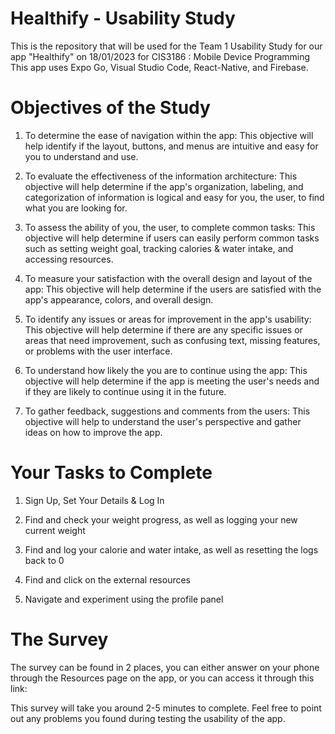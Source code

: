 # Healthify - Usability Study

This is the repository that will be used for the Team 1 Usability Study for our app "Healthify" on 18/01/2023 for CIS3186 : Mobile Device Programming This app uses Expo Go, Visual Studio Code, React-Native, and Firebase.

# Objectives of the Study

1. To determine the ease of navigation within the app: This objective will help identify if the layout, buttons, and menus are intuitive and easy for you to understand and use.

2. To evaluate the effectiveness of the information architecture: This objective will help determine if the app's organization, labeling, and categorization of information is logical and easy for you, the user, to find what you are looking for.

3. To assess the ability of you, the user, to complete common tasks: This objective will help determine if users can easily perform common tasks such as setting weight goal, tracking calories & water intake, and accessing resources.

4. To measure your satisfaction with the overall design and layout of the app: This objective will help determine if the users are satisfied with the app's appearance, colors, and overall design.

5. To identify any issues or areas for improvement in the app's usability: This objective will help determine if there are any specific issues or areas that need improvement, such as confusing text, missing features, or problems with the user interface.

6. To understand how likely the you are to continue using the app: This objective will help determine if the app is meeting the user's needs and if they are likely to continue using it in the future.

7. To gather feedback, suggestions and comments from the users: This objective will help to understand the user's perspective and gather ideas on how to improve the app.

# Your Tasks to Complete

1. Sign Up, Set Your Details & Log In

2. Find and check your weight progress, as well as logging your new current weight

3. Find and log your calorie and water intake, as well as resetting the logs back to 0

4. Find and click on the external resources

5. Navigate and experiment using the profile panel

# The Survey

The survey can be found in 2 places, you can either answer on your phone through the Resources page on the app, or you can access it through this link:

This survey will take you around 2-5 minutes to complete. Feel free to point out any problems you found during testing the usability of the app.
